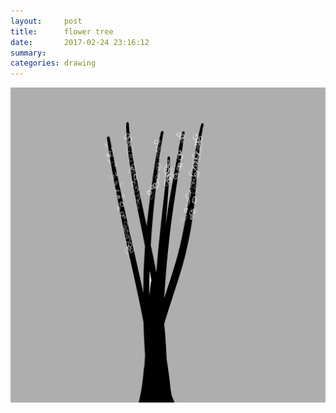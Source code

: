```yaml
---
layout:     post
title:      flower tree
date:       2017-02-24 23:16:12
summary:    
categories: drawing
---
```

![flower tree](/images/diary/flower-tree.png "white flowers against dark night")
